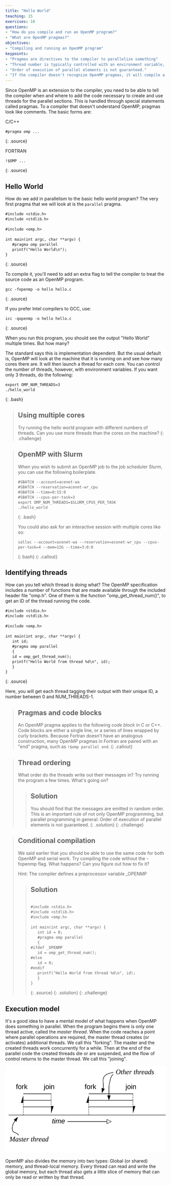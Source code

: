 ```yaml
---
title: "Hello World"
teaching: 15
exercises: 10
questions:
- "How do you compile and run an OpenMP program?"
- "What are OpenMP pragmas?"
objectives:
- "Compiling and running an OpenMP program"
keypoints:
- "Pragmas are directives to the compiler to parallelize something"
- "Thread number is typically controlled with an environment variable, OMP_NUM_THREADS"
- "Order of execution of parallel elements is not guaranteed."
- "If the compiler doesn't recognize OpenMP pragmas, it will compile a single-threaded program.  But you may need to escape OpenMP function calls."
---
```


Since OpenMP is an extension to the compiler, you need to be able to tell the compiler when and where to add the code necessary to create and use threads for the parallel sections. This is handled through special statements called pragmas. To a compiler that doesn't understand OpenMP, pragmas look like comments. The basic forms are:

C/C++
~~~
#pragma omp ...
~~~
{: .source}

FORTRAN
~~~
!$OMP ...
~~~
{: .source}

## Hello World

How do we add in parallelism to the basic hello world program? The very first pragma that we will look at is the `parallel` pragma.

~~~
#include <stdio.h>
#include <stdlib.h>

#include <omp.h>

int main(int argc, char **argv) {
   #pragma omp parallel
   printf("Hello World\n");
}
~~~
{: .source}

To compile it, you'll need to add an extra flag to tell the compiler to treat the source code as an OpenMP program.

~~~
gcc -fopenmp -o hello hello.c
~~~
{: .source}

If you prefer Intel compilers to GCC, use:

~~~
icc -qopenmp -o hello hello.c
~~~
{: .source}

When you run this program, you should see the output "Hello World" multiple
times. But how many? 

The standard says this is implementation dependent. But the usual default is,
OpenMP will look at the machine that it is running on and see how many cores
there are. It will then launch a thread for each core. You can control the
number of threads, however, with environment variables. If you want only 3
threads, do the following:

~~~
export OMP_NUM_THREADS=3
./hello_world
~~~
{: .bash}

> ## Using multiple cores
> Try running the hello world program with different numbers of threads. Can you use more threads than the cores on the machine?
{: .challenge}

> ## OpenMP with Slurm
> When you wish to submit an OpenMP job to the job scheduler Slurm, you can use the following boilerplate.
> ~~~
> #SBATCH --account=acenet-wa
> #SBATCH --reservation=acenet-wr_cpu
> #SBATCH --time=0:15:0
> #SBATCH --cpus-per-task=3
> export OMP_NUM_THREADS=$SLURM_CPUS_PER_TASK
> ./hello_world
> ~~~
> {: .bash}
> 
> You could also ask for an interactive session with multiple cores like so:
> ~~~
> salloc --account=acenet-wa --reservation=acenet-wr_cpu --cpus-per-task=4 --mem=12G --time=3:0:0
> ~~~
> {: bash}
{: .callout}

## Identifying threads

How can you tell which thread is doing what? The OpenMP specification includes a number of functions that are made available through the included header file "omp.h". One of them is the function "omp_get_thread_num()", to get an ID of the thread running the code.

~~~
#include <stdio.h>
#include <stdlib.h>

#include <omp.h>

int main(int argc, char **argv) {
   int id;
   #pragma omp parallel
   {
   id = omp_get_thread_num();
   printf("Hello World from thread %d\n", id);
   }
}
~~~
{: .source}

Here, you will get each thread tagging their output with their unique ID, a number between 0 and NUM_THREADS-1.

> ## Pragmas and code blocks
> An OpenMP pragma applies to the following *code block* in C or C++.
> Code blocks are either a single line, or a series of lines wrapped by curly brackets.
> Because Fortran doesn't have an analogous construction, many OpenMP pragmas in Fortran are paired with an "end" pragma, such as `!$omp parallel end`.
{: .callout}

> ## Thread ordering
> What order do the threads write out their messages in?
> Try running the program a few times.
> What's going on?
>
> > ## Solution
> > You should find that the messages are emitted in random order.
> > This is an important rule of not only OpenMP programming, but parallel
> > programming in general: Order of execution of parallel elements is 
> > not guaranteed.
> {: .solution}
{: .challenge}

> ## Conditional compilation
> We said earlier that you should be able to use the same code for both OpenMP and serial work.
> Try compiling the code without the -fopenmp flag. What happens? Can you figure out how to fix it?
>
> Hint: The compiler defines a preprocessor variable \_OPENMP
> > ## Solution
> > ~~~
> >
> > #include <stdio.h>
> > #include <stdlib.h>
> > #include <omp.h>
> > 
> > int main(int argc, char **argv) {
> >    int id = 0;
> >    #pragma omp parallel
> >    {
> > #ifdef _OPENMP
> >    id = omp_get_thread_num();
> > #else
> >    id = 0;
> > #endif
> >    printf("Hello World from thread %d\n", id);
> >    }
> > }
> > ~~~
> > {: .source}
> {: .solution}
{: .challenge}

## Execution model

It's a good idea to have a mental model of what happens when OpenMP does
something in parallel.  When the program begins there is only one
thread active, called the *master thread*.  When the code reaches a 
point where parallel operations are required, the master thread creates
(or activates) additional threads.  We call this "forking".  The master
and the created threads work concurrently for a while.  Then at the end
of the parallel code the created threads die or are suspended, and 
the flow of control returns to the master thread.  We call this "joining".

![OpenMP-execution-model](../fig/OpenMP-execution-model.svg)

OpenMP also divides the memory into two types:  Global (or shared) memory, and
thread-local memory.  Every thread can read and write the global memory, but
each thread also gets a little slice of memory that can only be read or written
by that thread.
